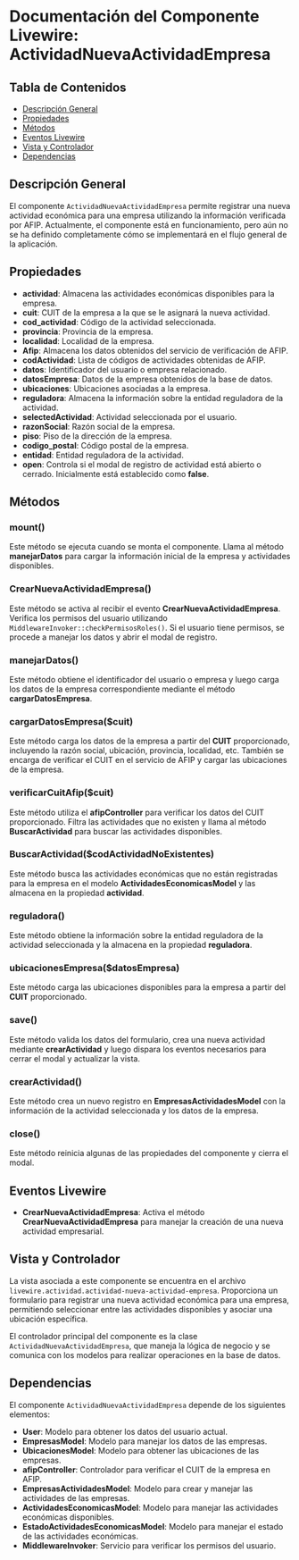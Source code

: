 # Documentación del Componente Livewire: ActividadNuevaActividadEmpresa

## Tabla de Contenidos
- [Descripción General](#descripción-general)
- [Propiedades](#propiedades)
- [Métodos](#métodos)
- [Eventos Livewire](#eventos-livewire)
- [Vista y Controlador](#vista-y-controlador)
- [Dependencias](#dependencias)

## Descripción General
El componente `ActividadNuevaActividadEmpresa` permite registrar una nueva actividad económica para una empresa utilizando la información verificada por AFIP. Actualmente, el componente está en funcionamiento, pero aún no se ha definido completamente cómo se implementará en el flujo general de la aplicación.

## Propiedades

- **actividad**: Almacena las actividades económicas disponibles para la empresa.
- **cuit**: CUIT de la empresa a la que se le asignará la nueva actividad.
- **cod_actividad**: Código de la actividad seleccionada.
- **provincia**: Provincia de la empresa.
- **localidad**: Localidad de la empresa.
- **Afip**: Almacena los datos obtenidos del servicio de verificación de AFIP.
- **codActividad**: Lista de códigos de actividades obtenidas de AFIP.
- **datos**: Identificador del usuario o empresa relacionado.
- **datosEmpresa**: Datos de la empresa obtenidos de la base de datos.
- **ubicaciones**: Ubicaciones asociadas a la empresa.
- **reguladora**: Almacena la información sobre la entidad reguladora de la actividad.
- **selectedActividad**: Actividad seleccionada por el usuario.
- **razonSocial**: Razón social de la empresa.
- **piso**: Piso de la dirección de la empresa.
- **codigo_postal**: Código postal de la empresa.
- **entidad**: Entidad reguladora de la actividad.
- **open**: Controla si el modal de registro de actividad está abierto o cerrado. Inicialmente está establecido como **false**.

## Métodos

### mount()
Este método se ejecuta cuando se monta el componente. Llama al método **manejarDatos** para cargar la información inicial de la empresa y actividades disponibles.

### CrearNuevaActividadEmpresa()
Este método se activa al recibir el evento **CrearNuevaActividadEmpresa**. Verifica los permisos del usuario utilizando `MiddlewareInvoker::checkPermisosRoles()`. Si el usuario tiene permisos, se procede a manejar los datos y abrir el modal de registro.

### manejarDatos()
Este método obtiene el identificador del usuario o empresa y luego carga los datos de la empresa correspondiente mediante el método **cargarDatosEmpresa**.

### cargarDatosEmpresa(\$cuit)
Este método carga los datos de la empresa a partir del **CUIT** proporcionado, incluyendo la razón social, ubicación, provincia, localidad, etc. También se encarga de verificar el CUIT en el servicio de AFIP y cargar las ubicaciones de la empresa.

### verificarCuitAfip(\$cuit)
Este método utiliza el **afipController** para verificar los datos del CUIT proporcionado. Filtra las actividades que no existen y llama al método **BuscarActividad** para buscar las actividades disponibles.

### BuscarActividad(\$codActividadNoExistentes)
Este método busca las actividades económicas que no están registradas para la empresa en el modelo **ActividadesEconomicasModel** y las almacena en la propiedad **actividad**.

### reguladora()
Este método obtiene la información sobre la entidad reguladora de la actividad seleccionada y la almacena en la propiedad **reguladora**.

### ubicacionesEmpresa(\$datosEmpresa)
Este método carga las ubicaciones disponibles para la empresa a partir del **CUIT** proporcionado.

### save()
Este método valida los datos del formulario, crea una nueva actividad mediante **crearActividad** y luego dispara los eventos necesarios para cerrar el modal y actualizar la vista.

### crearActividad()
Este método crea un nuevo registro en **EmpresasActividadesModel** con la información de la actividad seleccionada y los datos de la empresa.

### close()
Este método reinicia algunas de las propiedades del componente y cierra el modal.

## Eventos Livewire

- **CrearNuevaActividadEmpresa**: Activa el método **CrearNuevaActividadEmpresa** para manejar la creación de una nueva actividad empresarial.

## Vista y Controlador
La vista asociada a este componente se encuentra en el archivo `livewire.actividad.actividad-nueva-actividad-empresa`. Proporciona un formulario para registrar una nueva actividad económica para una empresa, permitiendo seleccionar entre las actividades disponibles y asociar una ubicación específica.

El controlador principal del componente es la clase `ActividadNuevaActividadEmpresa`, que maneja la lógica de negocio y se comunica con los modelos para realizar operaciones en la base de datos.

## Dependencias

El componente `ActividadNuevaActividadEmpresa` depende de los siguientes elementos:

- **User**: Modelo para obtener los datos del usuario actual.
- **EmpresasModel**: Modelo para manejar los datos de las empresas.
- **UbicacionesModel**: Modelo para obtener las ubicaciones de las empresas.
- **afipController**: Controlador para verificar el CUIT de la empresa en AFIP.
- **EmpresasActividadesModel**: Modelo para crear y manejar las actividades de las empresas.
- **ActividadesEconomicasModel**: Modelo para manejar las actividades económicas disponibles.
- **EstadoActividadesEconomicasModel**: Modelo para manejar el estado de las actividades económicas.
- **MiddlewareInvoker**: Servicio para verificar los permisos del usuario.

